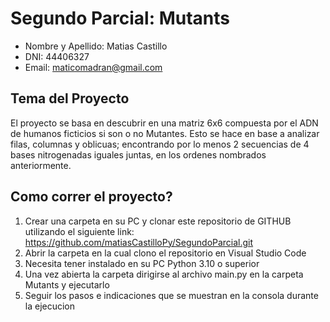 # Segundo Parcial: Mutants

* Nombre y Apellido: Matias Castillo
* DNI: 44406327
* Email: maticomadran@gmail.com

## Tema del Proyecto
El proyecto se basa en descubrir en una matriz 6x6 compuesta por el ADN  de humanos ficticios si son o no Mutantes. Esto se hace en base a analizar filas, columnas y oblicuas; encontrando por lo menos 2 secuencias de 4 bases nitrogenadas iguales juntas, en los ordenes nombrados anteriormente.

## Como correr el proyecto?
1. Crear una carpeta en su PC y clonar este repositorio de GITHUB utilizando el siguiente link: https://github.com/matiasCastilloPy/SegundoParcial.git
2. Abrir la carpeta en la cual clono el repositorio en Visual Studio Code
3. Necesita tener instalado en su PC Python 3.10 o superior
4. Una vez abierta la carpeta dirigirse al archivo main.py en la carpeta Mutants y ejecutarlo
5. Seguir los pasos e indicaciones que se muestran en la consola durante la ejecucion